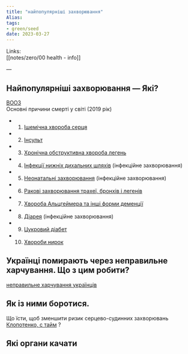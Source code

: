 ```yaml
---
title: "найпопулярніші захворювання"
Alias: 
tags:
- green/seed
date: 2023-03-27  
---
```

Links:  
[[notes/zero/00 health - info]]

—  
## Найпопулярніші захворювання — Які? 
[ВООЗ](https://www.bbc.com/ukrainian/news-55248620)  
Основні причини смерті у світі (2019 рік)
- 1. [Ішемічна хвороба серця](https://uk.wikipedia.org/wiki/%D0%86%D1%88%D0%B5%D0%BC%D1%96%D1%87%D0%BD%D0%B0_%D1%85%D0%B2%D0%BE%D1%80%D0%BE%D0%B1%D0%B0_%D1%81%D0%B5%D1%80%D1%86%D1%8F) 
- 2. [Інсульт](https://uk.wikipedia.org/wiki/%D0%86%D0%BD%D1%81%D1%83%D0%BB%D1%8C%D1%82)
- 3. [Хронічна обструктивна хвороба легень](https://uk.wikipedia.org/wiki/%D0%A5%D1%80%D0%BE%D0%BD%D1%96%D1%87%D0%BD%D0%B5_%D0%BE%D0%B1%D1%81%D1%82%D1%80%D1%83%D0%BA%D1%82%D0%B8%D0%B2%D0%BD%D0%B5_%D0%B7%D0%B0%D1%85%D0%B2%D0%BE%D1%80%D1%8E%D0%B2%D0%B0%D0%BD%D0%BD%D1%8F_%D0%BB%D0%B5%D0%B3%D0%B5%D0%BD%D1%8C)
- 4. [Інфекції нижніх дихальних шляхів](https://ml3.lic.org.ua/zdorovia-vid-a-do-ia/hostri-respiratorni-infektsii/) (інфекційне захворювання)
- 5. [Неонатальні захворювання](https://medplatforma.com.ua/article/15629-neonatalniy-skrining-novonarodzhenikh-vidi-i-poryadok-provedennya) (інфекційне захворювання)
- 6. [Ракові захворювання трахеї, бронхів і легенів](https://www.phc.org.ua/news/scho-vazhlivo-znati-pro-rak-legen)
- 7. [Хвороба Альцгеймера та інші форми деменції](https://uk.wikipedia.org/wiki/%D0%A5%D0%B2%D0%BE%D1%80%D0%BE%D0%B1%D0%B0_%D0%90%D0%BB%D1%8C%D1%86%D0%B3%D0%B5%D0%B9%D0%BC%D0%B5%D1%80%D0%B0)
- 8. [Діарея](https://uk.wikipedia.org/wiki/%D0%94%D1%96%D0%B0%D1%80%D0%B5%D1%8F) (інфекційне захворювання)
- 9. [Цукровий діабет](https://uk.wikipedia.org/wiki/%D0%A6%D1%83%D0%BA%D1%80%D0%BE%D0%B2%D0%B8%D0%B9_%D0%B4%D1%96%D0%B0%D0%B1%D0%B5%D1%82)
- 10. [Хвороби нирок](https://uk.wikipedia.org/wiki/%D0%97%D0%B0%D1%85%D0%B2%D0%BE%D1%80%D1%8E%D0%B2%D0%B0%D0%BD%D0%BD%D1%8F_%D0%BD%D0%B8%D1%80%D0%BE%D0%BA)


## Українці помирають через неправильне харчування. Що з цим робити?
[неправильне харчування українців](https://www.bbc.com/ukrainian/blog-science-47038864)


## Як із ними боротися. 
Що їсти, щоб зменшити ризик серцево-судинних захворювань [Клопотенко, с тайм](https://youtu.be/bGONaHKS8i0?t=1680) ?



## Які органи качати
